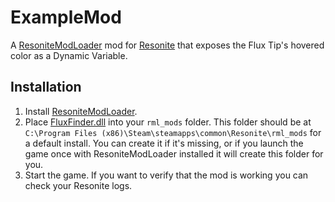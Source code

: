 # ExampleMod

A [ResoniteModLoader](https://github.com/resonite-modding-group/ResoniteModLoader) mod for [Resonite](https://resonite.com/) that exposes the Flux Tip's hovered color as a Dynamic Variable.

## Installation
1. Install [ResoniteModLoader](https://github.com/resonite-modding-group/ResoniteModLoader).
1. Place [FluxFinder.dll](https://git.nepu.men/NepuShiro/FluxFinder/releases/latest/download/FluxFinder.dll) into your `rml_mods` folder. This folder should be at `C:\Program Files (x86)\Steam\steamapps\common\Resonite\rml_mods` for a default install. You can create it if it's missing, or if you launch the game once with ResoniteModLoader installed it will create this folder for you.
1. Start the game. If you want to verify that the mod is working you can check your Resonite logs.